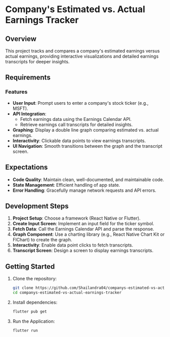 # Company's Estimated vs. Actual Earnings Tracker

## Overview
This project tracks and compares a company's estimated earnings versus actual earnings, providing interactive visualizations and detailed earnings transcripts for deeper insights.

## Requirements

### Features
- **User Input**: Prompt users to enter a company's stock ticker (e.g., MSFT).
- **API Integration**:
  - Fetch earnings data using the Earnings Calendar API.
  - Retrieve earnings call transcripts for detailed insights.
- **Graphing**: Display a double line graph comparing estimated vs. actual earnings.
- **Interactivity**: Clickable data points to view earnings transcripts.
- **UI Navigation**: Smooth transitions between the graph and the transcript screen.

## Expectations
- **Code Quality**: Maintain clean, well-documented, and maintainable code.
- **State Management**: Efficient handling of app state.
- **Error Handling**: Gracefully manage network requests and API errors.

## Development Steps

1. **Project Setup**: Choose a framework (React Native or Flutter).
2. **Create Input Screen**: Implement an input field for the ticker symbol.
3. **Fetch Data**: Call the Earnings Calendar API and parse the response.
4. **Graph Component**: Use a charting library (e.g., React Native Chart Kit or FlChart) to create the graph.
5. **Interactivity**: Enable data point clicks to fetch transcripts.
6. **Transcript Screen**: Design a screen to display earnings transcripts.

## Getting Started

1. Clone the repository:
   ```bash
   git clone https://github.com/Shailandra04/companys-estimated-vs-actual-earnings-tracker.git
   cd companys-estimated-vs-actual-earnings-tracker
2. Install dependencies:
   ```bash
   flutter pub get
3. Run the Application:
   ```bash
   flutter run
  
